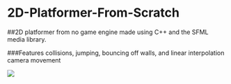 # 2D-Platformer-From-Scratch

##2D platformer from no game engine made using C++ and the SFML media library.

###Features collisions, jumping, bouncing off walls, and linear interpolation camera movement

![](https://media.giphy.com/media/jfb9dwHjNn6vEKXLNq/giphy.gif)
